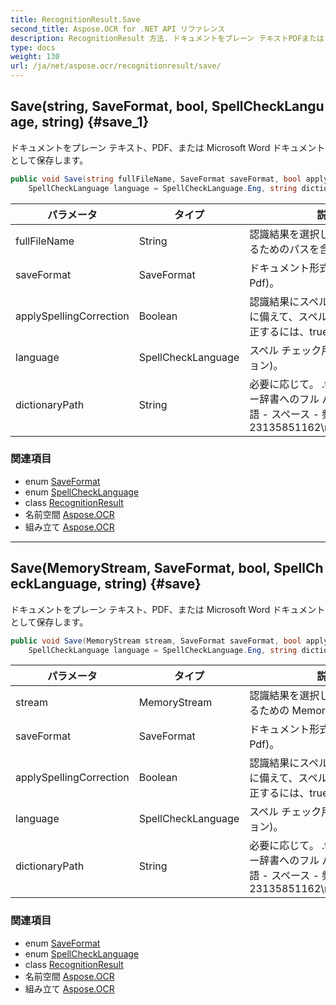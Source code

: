 ```yaml
---
title: RecognitionResult.Save
second_title: Aspose.OCR for .NET API リファレンス
description: RecognitionResult 方法. ドキュメントをプレーン テキストPDFまたは Microsoft Word ドキュメントとして保存します
type: docs
weight: 130
url: /ja/net/aspose.ocr/recognitionresult/save/
---
```

## Save(string, SaveFormat, bool, SpellCheckLanguage, string) {#save_1}

ドキュメントをプレーン テキスト、PDF、または Microsoft Word ドキュメントとして保存します。

```csharp
public void Save(string fullFileName, SaveFormat saveFormat, bool applySpellingCorrection = false, 
    SpellCheckLanguage language = SpellCheckLanguage.Eng, string dictionaryPath = null)
```

| パラメータ | タイプ | 説明 |
| --- | --- | --- |
| fullFileName | String | 認識結果を選択した形式で保存するためのパスを含むファイル名。 |
| saveFormat | SaveFormat | ドキュメント形式 (Docx、Txt、Pdf)。 |
| applySpellingCorrection | Boolean | 認識結果にスペルミスがある場合に備えて、スペルミスの単語を修正するには、true に設定します。 |
| language | SpellCheckLanguage | スペル チェック用の辞書 (オプション)。 |
| dictionaryPath | String | 必要に応じて。 .txt 形式のユーザー辞書へのフル パス。形式は [単語 - スペース - 頻度 (数値)]. 例: 23135851162\n3400031103\n |

### 関連項目

* enum [SaveFormat](../../saveformat/)
* enum [SpellCheckLanguage](../../../aspose.ocr.spellchecker/spellchecklanguage/)
* class [RecognitionResult](../)
* 名前空間 [Aspose.OCR](../../recognitionresult/)
* 組み立て [Aspose.OCR](../../../)

---

## Save(MemoryStream, SaveFormat, bool, SpellCheckLanguage, string) {#save}

ドキュメントをプレーン テキスト、PDF、または Microsoft Word ドキュメントとして保存します。

```csharp
public void Save(MemoryStream stream, SaveFormat saveFormat, bool applySpellingCorrection = false, 
    SpellCheckLanguage language = SpellCheckLanguage.Eng, string dictionaryPath = null)
```

| パラメータ | タイプ | 説明 |
| --- | --- | --- |
| stream | MemoryStream | 認識結果を選択した形式で保存するための MemoryStream。 |
| saveFormat | SaveFormat | ドキュメント形式 (Docx、Txt、Pdf)。 |
| applySpellingCorrection | Boolean | 認識結果にスペルミスがある場合に備えて、スペルミスの単語を修正するには、true に設定します。 |
| language | SpellCheckLanguage | スペル チェック用の辞書 (オプション)。 |
| dictionaryPath | String | 必要に応じて。 .txt 形式のユーザー辞書へのフル パス。形式は [単語 - スペース - 頻度 (数値)]. 例: 23135851162\n3400031103\n |

### 関連項目

* enum [SaveFormat](../../saveformat/)
* enum [SpellCheckLanguage](../../../aspose.ocr.spellchecker/spellchecklanguage/)
* class [RecognitionResult](../)
* 名前空間 [Aspose.OCR](../../recognitionresult/)
* 組み立て [Aspose.OCR](../../../)


